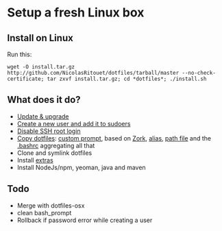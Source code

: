 # Setup a fresh Linux box

## Install on Linux
Run this:

    wget -O install.tar.gz http://github.com/NicolasRitouet/dotfiles/tarball/master --no-check-certificate; tar zxvf install.tar.gz; cd *dotfiles*; ./install.sh


## What does it do?
- [Update & upgrade](https://github.com/NicolasRitouet/dotfiles/blob/master/install.sh#L209-215)
- [Create a new user and add it to sudoers](https://github.com/NicolasRitouet/dotfiles/blob/master/install.sh#L231-240)
- [Disable SSH root login](https://github.com/NicolasRitouet/dotfiles/blob/master/install.sh#L243-247)
- [Copy dotfiles](https://github.com/NicolasRitouet/dotfiles/blob/master/install.sh#L250-263): [custom prompt](https://github.com/NicolasRitouet/dotfiles/blob/master/.bash_prompt), based on [Zork](https://github.com/revans/bash-it/blob/master/themes/zork/zork.theme.bash), [alias](https://github.com/NicolasRitouet/dotfiles/blob/master/.bash_aliases), [path file](https://github.com/NicolasRitouet/dotfiles/blob/master/.bash_path) and the [.bashrc](https://github.com/NicolasRitouet/dotfiles/blob/master/.bashrc) aggregating all that
- Clone and symlink dotfiles
- Install [extras](https://github.com/NicolasRitouet/dotfiles/blob/master/extra) 
- Install NodeJs/npm, yeoman, java and maven


## Todo
- Merge with dotfiles-osx
- clean bash_prompt
- Rollback if password error while creating a user
